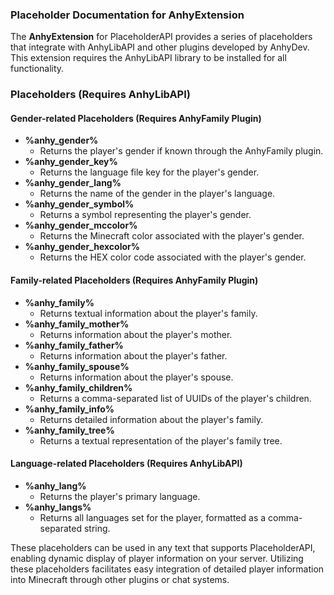 ### Placeholder Documentation for AnhyExtension

The **AnhyExtension** for PlaceholderAPI provides a series of placeholders that integrate with AnhyLibAPI and other plugins developed by AnhyDev. This extension requires the AnhyLibAPI library to be installed for all functionality.

### Placeholders (Requires AnhyLibAPI)

#### Gender-related Placeholders (Requires AnhyFamily Plugin)

- **%anhy_gender%**
  - Returns the player's gender if known through the AnhyFamily plugin.
- **%anhy_gender_key%**
  - Returns the language file key for the player's gender.
- **%anhy_gender_lang%**
  - Returns the name of the gender in the player's language.
- **%anhy_gender_symbol%**
  - Returns a symbol representing the player's gender.
- **%anhy_gender_mccolor%**
  - Returns the Minecraft color associated with the player's gender.
- **%anhy_gender_hexcolor%**
  - Returns the HEX color code associated with the player's gender.

#### Family-related Placeholders (Requires AnhyFamily Plugin)

- **%anhy_family%**
  - Returns textual information about the player's family.
- **%anhy_family_mother%**
  - Returns information about the player's mother.
- **%anhy_family_father%**
  - Returns information about the player's father.
- **%anhy_family_spouse%**
  - Returns information about the player's spouse.
- **%anhy_family_children%**
  - Returns a comma-separated list of UUIDs of the player's children.
- **%anhy_family_info%**
  - Returns detailed information about the player's family.
- **%anhy_family_tree%**
  - Returns a textual representation of the player's family tree.

#### Language-related Placeholders (Requires AnhyLibAPI)

- **%anhy_lang%**
  - Returns the player's primary language.
- **%anhy_langs%**
  - Returns all languages set for the player, formatted as a comma-separated string.

These placeholders can be used in any text that supports PlaceholderAPI, enabling dynamic display of player information on your server. Utilizing these placeholders facilitates easy integration of detailed player information into Minecraft through other plugins or chat systems.
